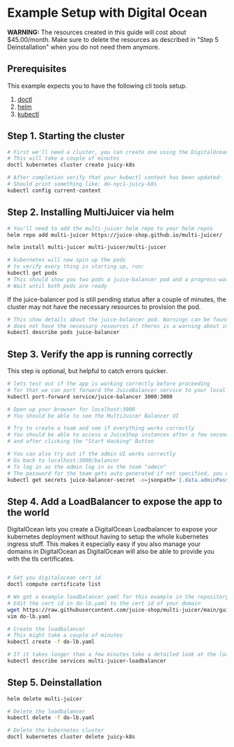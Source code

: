 # Example Setup with Digital Ocean

**WARNING:** The resources created in this guide will cost about \$45.00/month.
Make sure to delete the resources as described in "Step 5 Deinstallation" when you do not need them anymore.

## Prerequisites

This example expects you to have the following cli tools setup.

1. [doctl](https://github.com/digitalocean/doctl)
2. [helm](https://helm.sh)
3. [kubectl](https://kubernetes.io/docs/tasks/tools/install-kubectl/#install-kubectl-on-macos)

## Step 1. Starting the cluster

```bash
# First we'll need a cluster, you can create one using the DigitalOcean cli.
# This will take a couple of minutes
doctl kubernetes cluster create juicy-k8s

# After completion verify that your kubectl context has been updated:
# Should print something like: do-nyc1-juicy-k8s
kubectl config current-context
```

## Step 2. Installing MultiJuicer via helm

```bash
# You'll need to add the multi-juicer helm repo to your helm repos
helm repo add multi-juicer https://juice-shop.github.io/multi-juicer/

helm install multi-juicer multi-juicer/multi-juicer

# kubernetes will now spin up the pods
# to verify every thing is starting up, run:
kubectl get pods
# This should show you two pods a juice-balancer pod and a progress-watchdog pod
# Wait until both pods are ready
```

If the juice-balancer pod is still pending status after a couple of minutes, the cluster may not have the necessary resources to provision the pod.

```bash
# This show details about the juice-balancer pod. Warnings can be found under Events, and the cluster 
# does not have the necessary resources if theres is a warning about insufficient CPU or memory.
kubectl describe pods juice-balancer
```

## Step 3. Verify the app is running correctly

This step is optional, but helpful to catch errors quicker.

```bash
# lets test out if the app is working correctly before proceeding
# for that we can port forward the JuiceBalancer service to your local machine
kubectl port-forward service/juice-balancer 3000:3000

# Open up your browser for localhost:3000
# You should be able to see the MultiJuicer Balancer UI

# Try to create a team and see if everything works correctly
# You should be able to access a JuiceShop instances after a few seconds after creating a team,
# and after clicking the "Start Hacking" Button

# You can also try out if the admin UI works correctly
# Go back to localhost:3000/balancer
# To log in as the admin log in as the team "admin"
# The password for the team gets auto generated if not specified, you can extract it from the kubernetes secret:
kubectl get secrets juice-balancer-secret -o=jsonpath='{.data.adminPassword}' | base64 --decode
```

## Step 4. Add a LoadBalancer to expose the app to the world

DigitalOcean lets you create a DigitalOcean Loadbalancer to expose your kubernetes deployment without having to setup the whole kubernetes ingress stuff. This makes it especially easy if you also manage your domains in DigitalOcean as DigitalOcean will also be able to provide you with the tls certificates.

```bash

# Get you digitalocean cert id
doctl compute certificate list

# We got a example loadbalancer yaml for this example in the repository
# Edit the cert id in do-lb.yaml to the cert id of your domain
wget https://raw.githubusercontent.com/juice-shop/multi-juicer/main/guides/digital-ocean/do-lb.yaml
vim do-lb.yaml

# Create the loadbalancer
# This might take a couple of minutes
kubectl create -f do-lb.yaml

# If it takes longer than a few minutes take a detailed look at the loadbalancer
kubectl describe services multi-juicer-loadbalancer
```

## Step 5. Deinstallation

```bash
helm delete multi-juicer

# Delete the loadbalancer
kubectl delete -f do-lb.yaml

# Delete the kubernetes cluster
doctl kubernetes cluster delete juicy-k8s
```
